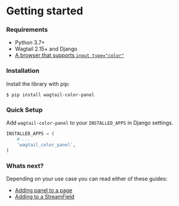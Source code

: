 # Getting started

### Requirements

- Python 3.7+
- Wagtail 2.15+ and Django
- [A browser that supports `input type="color"`](https://caniuse.com/#feat=input-color)


### Installation

Install the library with pip:

```
$ pip install wagtail-color-panel
```


### Quick Setup

Add `wagtail-color-panel` to your `INSTALLED_APPS` in Django settings.

```python
INSTALLED_APPS = (
    # ...
    'wagtail_color_panel',
)
```


### Whats next?

Depending on your use case you can read either of these guides:

- [Adding panel to a page](./2_adding_to_a_page.md)
- [Adding to a StreamField](./3_adding_to_a_streamfield.md)
